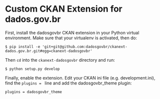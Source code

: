 Custom CKAN Extension for dados.gov.br
======================================

First, install the dadosgovbr CKAN extension in your Python virtual
environment.  Make sure that your virtualenv is activated, then do:

    $ pip install -e 'git+git@github.com:dadosgovbr/ckanext-dados.gov.br.git#egg=ckanext-dadosgovbr'

Then `cd` into the `ckanext-dadosgovbr` directory and run:

    $ python setup.py develop

Finally, enable the extension. Edit your CKAN ini file (e.g. development.ini),
find the `plugins = ` line and add the dadosgovbr_theme plugin:

    plugins = dadosgovbr_theme
